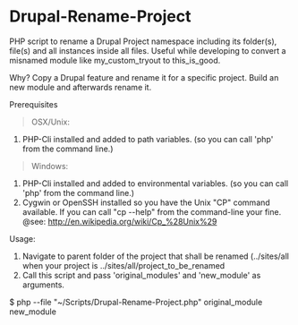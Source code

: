 Drupal-Rename-Project
=====================

PHP script to rename a Drupal Project namespace including its folder(s), file(s) and all instances inside all files. Useful while developing to convert a misnamed module like my_custom_tryout to this_is_good. 

Why?
  Copy a Drupal feature and rename it for a specific project.
  Build an new module and afterwards rename it.


Prerequisites
  > OSX/Unix:
  1. PHP-Cli installed and added to path variables. (so you can call 'php' from the command line.)

  > Windows:
  1. PHP-Cli installed and added to environmental variables. (so you can call 'php' from the command line.)
  2. Cygwin or OpenSSH installed so you have the Unix "CP" command available.
  If you can call "cp --help" from the command-line your fine.
  @see: http://en.wikipedia.org/wiki/Cp_%28Unix%29


Usage:
  1. Navigate to parent folder of the project that shall be renamed
  (../sites/all when your project is ../sites/all/project_to_be_renamed
  2. Call this script and pass 'original_modules' and 'new_module' as arguments.

$ php --file "~/Scripts/Drupal-Rename-Project.php" original_module new_module